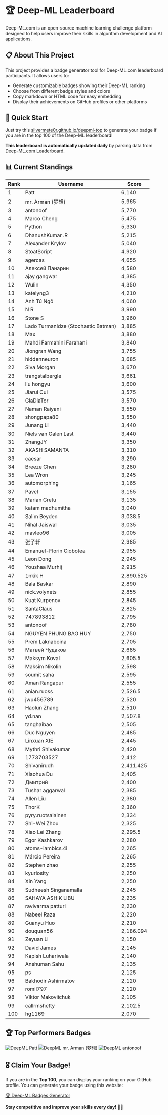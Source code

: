 # 🏆 Deep-ML Leaderboard

Deep-ML.com is an open-source machine learning challenge platform designed to help users improve their skills in algorithm development and AI applications.  

## 📋 About This Project

This project provides a badge generator tool for Deep-ML.com leaderboard participants. It allows users to:
- Generate customizable badges showing their Deep-ML ranking
- Choose from different badge styles and colors
- Copy markdown or HTML code for easy embedding
- Display their achievements on GitHub profiles or other platforms

## 🚀 Quick Start

Just try this [silvermete0r.github.io/deepml-top](https://silvermete0r.github.io/deepml-top) to generate your badge if you are in the top 100 of the Deep-ML leaderboard!

**This leaderboard is automatically updated daily** by parsing data from [Deep-ML.com Leaderboard](https://www.deep-ml.com/leaderboard).  

## 📊 Current Standings  

<!-- LEADERBOARD_START -->
| Rank | Username | Score |
|------|---------|-------|
| 1 | Patt | 6,140 |
| 2 | mr. Arman (梦想) | 5,965 |
| 3 | antonoof | 5,770 |
| 4 | Marco Cheng | 5,475 |
| 5 | Python | 5,330 |
| 6 | DhanushKumar .R | 5,215 |
| 7 | Alexander Krylov | 5,040 |
| 8 | StoatScript | 4,920 |
| 9 | agercas | 4,655 |
| 10 | Алексей Панарин | 4,580 |
| 11 | ajay gangwar | 4,385 |
| 12 | Wulin | 4,350 |
| 13 | katelyng3 | 4,210 |
| 14 | Anh Tú Ngô | 4,060 |
| 15 | N R | 3,990 |
| 16 | Stone S | 3,960 |
| 17 | Lado Turmanidze (Stochastic Batman) | 3,885 |
| 18 | Max | 3,880 |
| 19 | Mahdi Farmahini Farahani | 3,840 |
| 20 | Jiongran Wang | 3,755 |
| 21 | hiddenneuron | 3,685 |
| 22 | Siva Morgan | 3,670 |
| 23 | trangstalbergle | 3,661 |
| 24 | liu hongyu | 3,600 |
| 25 | Jiarui Cui | 3,575 |
| 26 | GlaDiaTor | 3,570 |
| 27 | Naman Raiyani | 3,550 |
| 28 | shongpapa80 | 3,550 |
| 29 | Junang Li | 3,440 |
| 30 | Niels van Galen Last | 3,440 |
| 31 | ZhangJY | 3,350 |
| 32 | AKASH SAMANTA | 3,310 |
| 33 | caesar | 3,290 |
| 34 | Breeze Chen | 3,280 |
| 35 | Lea Wron | 3,245 |
| 36 | automorphing | 3,165 |
| 37 | Pavel | 3,155 |
| 38 | Marian Cretu | 3,135 |
| 39 | katam madhumitha | 3,040 |
| 40 | Salim Beyden | 3,038.5 |
| 41 | Nihal Jaiswal | 3,035 |
| 42 | mavleo96 | 3,005 |
| 43 | 张子轩 | 2,985 |
| 44 | Emanuel-Florin Ciobotea | 2,955 |
| 45 | Leon Dong | 2,945 |
| 46 | Youshaa Murhij | 2,915 |
| 47 | 1nkik H | 2,890.525 |
| 48 | Bala Baskar | 2,890 |
| 49 | nick.volynets | 2,855 |
| 50 | Kuat Kurpenov | 2,845 |
| 51 | SantaClaus | 2,825 |
| 52 | 747893812 | 2,795 |
| 53 | antonoof | 2,780 |
| 54 | NGUYEN PHUNG BAO HUY | 2,750 |
| 55 | Prem Laknaboina | 2,705 |
| 56 | Матвей Чудаков | 2,685 |
| 57 | Maksym Koval | 2,605.5 |
| 58 | Maksim Nikolin | 2,598 |
| 59 | soumit saha | 2,595 |
| 60 | Aman Rangapur | 2,555 |
| 61 | anian.ruoss | 2,526.5 |
| 62 | jwu456789 | 2,520 |
| 63 | Haolun Zhang | 2,510 |
| 64 | yd.nan | 2,507.8 |
| 65 | tanghaibao | 2,505 |
| 66 | Duc Nguyen | 2,485 |
| 67 | Linxuan XIE | 2,445 |
| 68 | Mythri Shivakumar | 2,420 |
| 69 | 1773703527 | 2,412 |
| 70 | Shivanirudh | 2,411.425 |
| 71 | Xiaohua Du | 2,405 |
| 72 | Дмитрий | 2,400 |
| 73 | Tushar aggarwal | 2,385 |
| 74 | Allen Liu | 2,380 |
| 75 | ThorK | 2,360 |
| 76 | pyry.ruotsalainen | 2,334 |
| 77 | Shi-Wei Zhou | 2,325 |
| 78 | Xiao Lei Zhang | 2,295.5 |
| 79 | Egor Kashkarov | 2,280 |
| 80 | atoms-iambics.4i | 2,265 |
| 81 | Márcio Pereira | 2,265 |
| 82 | Stephen zhao | 2,255 |
| 83 | kyuriosity | 2,250 |
| 84 | Xin Yang | 2,250 |
| 85 | Sudheesh Singanamalla | 2,245 |
| 86 | SAHAYA ASHIK LIBU | 2,235 |
| 87 | ravivarma patturi | 2,230 |
| 88 | Nabeel Raza | 2,220 |
| 89 | Guanyu Huo | 2,210 |
| 90 | douquan56 | 2,186.094 |
| 91 | Zeyuan Li | 2,150 |
| 92 | David James | 2,145 |
| 93 | Kapish Luhariwala | 2,140 |
| 94 | Anshuman Sahu | 2,135 |
| 95 | ps | 2,125 |
| 96 | Bakhodir Ashirmatov | 2,120 |
| 97 | romil797 | 2,120 |
| 98 | Viktor Makoviichuk | 2,105 |
| 99 | callrmshetty | 2,102.5 |
| 100 | hg1169 | 2,070 |
<!-- LEADERBOARD_END -->

## 🏆 Top Performers Badges

<!-- BADGES_START -->
![DeepML Patt](https://img.shields.io/badge/dynamic/json?url=https%3A%2F%2Fraw.githubusercontent.com%2Fsilvermete0r%2Fdeepml-top%2Fmain%2Fbadges.json&query=%24.4b6dd077a50c0d50b43cc8120a91ccd7.label&prefix=Rank%20&style=for-the-badge&label=%F0%9F%9A%80%20DeepML&color=blue&link=https%3A%2F%2Fwww.deep-ml.com%2Fleaderboard)
![DeepML mr. Arman (梦想)](https://img.shields.io/badge/dynamic/json?url=https%3A%2F%2Fraw.githubusercontent.com%2Fsilvermete0r%2Fdeepml-top%2Fmain%2Fbadges.json&query=%24.1247b1b5b9cd95e98d7ff7438207406f.label&prefix=Rank%20&style=for-the-badge&label=%F0%9F%9A%80%20DeepML&color=blue&link=https%3A%2F%2Fwww.deep-ml.com%2Fleaderboard)
![DeepML antonoof](https://img.shields.io/badge/dynamic/json?url=https%3A%2F%2Fraw.githubusercontent.com%2Fsilvermete0r%2Fdeepml-top%2Fmain%2Fbadges.json&query=%24.45f9607a6e1850d180a9c15bb6bbf5b0.label&prefix=Rank%20&style=for-the-badge&label=%F0%9F%9A%80%20DeepML&color=blue&link=https%3A%2F%2Fwww.deep-ml.com%2Fleaderboard)
<!-- BADGES_END -->

## 🎖 Claim Your Badge!  

If you are in the **Top 100**, you can display your ranking on your GitHub profile. You can generate your badge using this website:

[🏆 Deep-ML Badges Generator](https://silvermete0r.github.io/deepml-top/)

**Stay competitive and improve your skills every day! 🚀🔥**